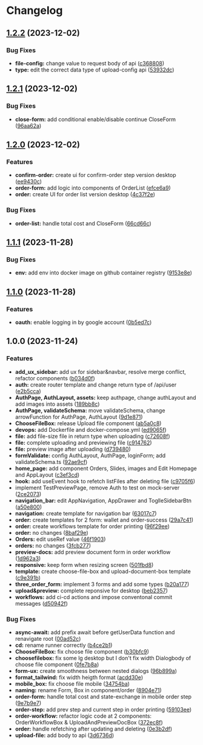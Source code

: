 # Changelog

## [1.2.2](https://github.com/TickLabVN/ssps-fe/compare/v1.2.1...v1.2.2) (2023-12-02)


### Bug Fixes

* **file-config:** change value to request body of api ([c368808](https://github.com/TickLabVN/ssps-fe/commit/c3688086e198b4ceb35fa1c95763b9b64d78f58a))
* **type:** edit the correct data type of upload-config api ([53932dc](https://github.com/TickLabVN/ssps-fe/commit/53932dc559276a7a54dd431823d82c07812d3c0b))

## [1.2.1](https://github.com/TickLabVN/ssps-fe/compare/v1.2.0...v1.2.1) (2023-12-02)


### Bug Fixes

* **close-form:** add conditional enable/disable continue CloseForm ([96aa62a](https://github.com/TickLabVN/ssps-fe/commit/96aa62ac0af15e58b8b4d1f47441b45a5ef2f8d4))

## [1.2.0](https://github.com/TickLabVN/ssps-fe/compare/v1.1.1...v1.2.0) (2023-12-02)


### Features

* **confirm-order:** create ui for confirm-order step version desktop ([ee9430c](https://github.com/TickLabVN/ssps-fe/commit/ee9430c030f6a273c9accbf7329f2710a1ee6679))
* **order-form:** add logic into components of OrderList ([efce6a9](https://github.com/TickLabVN/ssps-fe/commit/efce6a95ad961a69c130f1359820e50e51ecb38c))
* **order:** create UI for order list version desktop ([4c37f2e](https://github.com/TickLabVN/ssps-fe/commit/4c37f2e6b339c80c8e583ec9f7612274ad0e274c))


### Bug Fixes

* **order-list:** handle total cost and CloseForm ([66cd66c](https://github.com/TickLabVN/ssps-fe/commit/66cd66cbe1279a701b1c8b563cc5eece35fd9287))

## [1.1.1](https://github.com/TickLabVN/ssps-fe/compare/v1.1.0...v1.1.1) (2023-11-28)


### Bug Fixes

* **env:** add env into docker image on github container registry ([9153e8e](https://github.com/TickLabVN/ssps-fe/commit/9153e8e5dc2d7b720f24a41b9051e86b77665a5f))

## [1.1.0](https://github.com/TickLabVN/ssps-fe/compare/v1.0.0...v1.1.0) (2023-11-28)


### Features

* **oauth:** enable logging in by google account ([0b5ed7c](https://github.com/TickLabVN/ssps-fe/commit/0b5ed7c291bfa6ddfb2699a281bef6c765c64995))

## 1.0.0 (2023-11-24)


### Features

* **add_ux_sidebar:** add ux for sidebar&navbar, resolve merge conflict, refactor components ([b034d0f](https://github.com/TickLabVN/ssps-fe/commit/b034d0f023a1be9db4f4040a110c86f013167f3b))
* **auth:** create router template and change return type of /api/user ([e2b5cca](https://github.com/TickLabVN/ssps-fe/commit/e2b5cca253e2564c2b72675929f87efff8ca271c))
* **AuthPage, AuthLayout, assets:** keep authpage, change authLayout and add images into assets ([189bb8c](https://github.com/TickLabVN/ssps-fe/commit/189bb8c7220adc72c8a6295d1c5d749cb7f6d275))
* **AuthPage, validateSchema:** move validateSchema, change arrowFunction for AuthPage, AuthLayout ([9d1e871](https://github.com/TickLabVN/ssps-fe/commit/9d1e8710c6aa7d54bf2272476f6483f0ac7f0516))
* **ChooseFileBox:** release Upload file component ([ab5a0c8](https://github.com/TickLabVN/ssps-fe/commit/ab5a0c899925f6da7375bf032b3339032e25f594))
* **devops:** add Dockerfile and docker-compose.yml ([ed9065f](https://github.com/TickLabVN/ssps-fe/commit/ed9065fbc138f32d83b0e5d717d6cbb128aa2a7d))
* **file:** add file-size file in return type when uploading ([c72608f](https://github.com/TickLabVN/ssps-fe/commit/c72608fa574d132329568e7ffd6e773e0cd9f9d0))
* **file:** complete uploading and previewing file ([c914762](https://github.com/TickLabVN/ssps-fe/commit/c9147620e8f29e7cbe8b8c036b3f9e8043742623))
* **file:** preview image after uploading ([d739480](https://github.com/TickLabVN/ssps-fe/commit/d73948000b2e6bcff5ae52437c5865054474691c))
* **formValidate:** config AuthLayout, AuthPage, loginForm; add validateSchema.ts ([92ae9cf](https://github.com/TickLabVN/ssps-fe/commit/92ae9cf8d34a9eebeabb089f38b6d8ab5474b142))
* **home_page:** add component Orders, Slides, images and Edit Homepage and AppLayout ([c3ef3cd](https://github.com/TickLabVN/ssps-fe/commit/c3ef3cdb1fc9927365e434b1c7eb07de3573bd0e))
* **hook:** add useEvent hook to refetch listFiles after deleting file ([c9705f6](https://github.com/TickLabVN/ssps-fe/commit/c9705f6ea6d607eaf018d3720293e1a2e1b7f5ae))
* implement TestPreviewPage, remove Auth to test on mock-server ([2ce2073](https://github.com/TickLabVN/ssps-fe/commit/2ce2073bcd3dc96fbe3539f883da1a162ab16562))
* **navigation_bar:** edit AppNavigation, AppDrawer and ToglleSidebarBtn ([a50e800](https://github.com/TickLabVN/ssps-fe/commit/a50e8002327d7b82522ae8cee3e2308df182952f))
* **navigation:** create template for navigation bar ([63017c7](https://github.com/TickLabVN/ssps-fe/commit/63017c74ee9d1c4291f86daca2a58e595c55e7cc))
* **order:** create templates for 2 form: wallet and order-success ([29a7c41](https://github.com/TickLabVN/ssps-fe/commit/29a7c411da2effb8c6d13eef9e3487eca5f505a5))
* **order:** create workflows template for order printing ([96f29ee](https://github.com/TickLabVN/ssps-fe/commit/96f29ee3aa594e3bed4909a60ae09f62dec1fe59))
* **order:** no changes ([8baf29e](https://github.com/TickLabVN/ssps-fe/commit/8baf29e35794fad559a2fcf109f89f8c7b10dac2))
* **Orders:** edit useRef value ([46f1903](https://github.com/TickLabVN/ssps-fe/commit/46f1903cc8edf62d67e37412ebc3c771409669a5))
* **orders:** no changes ([3fcb277](https://github.com/TickLabVN/ssps-fe/commit/3fcb277710b18ab41ffad8918c0e8075f2ad8924))
* **preview-docs:** add preview document form in order workflow ([1d962a3](https://github.com/TickLabVN/ssps-fe/commit/1d962a354790f366bc9ae9a963fac25447647813))
* **responsive:** keep form when resizing screen ([501fbd8](https://github.com/TickLabVN/ssps-fe/commit/501fbd8a4f63908c7dd742ae106a10ba05fe57a5))
* **template:** create choose-file-box and upload-document-box template ([c9e391b](https://github.com/TickLabVN/ssps-fe/commit/c9e391b35adbe2b58310064e4fd5ed044d7f4a4b))
* **three_order_form:** implement 3 forms and add some types ([b20a177](https://github.com/TickLabVN/ssps-fe/commit/b20a177aca3515820af7d887edfbbb08a15c9a85))
* **upload&preview:** complete reponsive for desktop ([beb2357](https://github.com/TickLabVN/ssps-fe/commit/beb2357d3b601d226ea62bb6676624a04344a253))
* **workflows:** add ci-cd actions and impose conventonal commit messages ([d50942f](https://github.com/TickLabVN/ssps-fe/commit/d50942fe6175f6dbc561179b64b515c5b4315c83))


### Bug Fixes

* **async-await:** add prefix await before getUserData function and renavigate root ([00ad52c](https://github.com/TickLabVN/ssps-fe/commit/00ad52c4ced21c6a2e00ac3463a93766e109fdb9))
* **cd:** rename runner correctly ([b4ce2b1](https://github.com/TickLabVN/ssps-fe/commit/b4ce2b1153752216f41b6fc814c47379a06f3ee7))
* **ChooseFileBox:** fix choose file component ([b30bfc9](https://github.com/TickLabVN/ssps-fe/commit/b30bfc953ba8d4b981627a268eb474bce3f3af5e))
* **choosefilebox:** fix some lg desktop but I don't fix width Dialogbody of choose file component ([0fe7b8a](https://github.com/TickLabVN/ssps-fe/commit/0fe7b8a71a189a9c955b65d488da88ac0a323688))
* **form-ux:** create smoothness between nested dialogs ([96b899a](https://github.com/TickLabVN/ssps-fe/commit/96b899a54591df92266255b5b4c8a0252a417737))
* **format_tailwind:** fix width heigth format ([acdd30e](https://github.com/TickLabVN/ssps-fe/commit/acdd30ea9b6a7ae24fefb274b198a43ebcb0799b))
* **mobile_box:** fix choose file mobile ([34754ba](https://github.com/TickLabVN/ssps-fe/commit/34754ba4f143408a0f44e8132e2d77dfbe5457e1))
* **naming:** rename Form, Box in component/order ([8904e71](https://github.com/TickLabVN/ssps-fe/commit/8904e711d8a7bd7a32376c51648260f53a256e5b))
* **order-form:** handle total cost and state-exchange in mobile order step ([9e7b9e7](https://github.com/TickLabVN/ssps-fe/commit/9e7b9e767f1dd44f6bd456dd35a0fcb9e8461339))
* **order-step:** add prev step and current step in order printing ([59103ee](https://github.com/TickLabVN/ssps-fe/commit/59103ee5f7c88f5ea5e5ea7b2f021c2b4c6a8316))
* **order-workflow:** refactor logic code at 2 components: OrderWorkflowBox & UploadAndPreviewDocBox ([372ec8f](https://github.com/TickLabVN/ssps-fe/commit/372ec8ff41d4710e295e61d5807228c204ddbd35))
* **order:** handle refetching after updating and deleting ([0e3b2df](https://github.com/TickLabVN/ssps-fe/commit/0e3b2df4cb882c343d73916c872fad94d371169e))
* **upload-file:** add body to api ([3d6736d](https://github.com/TickLabVN/ssps-fe/commit/3d6736db269c705d9424222507f4c0369602ce66))
